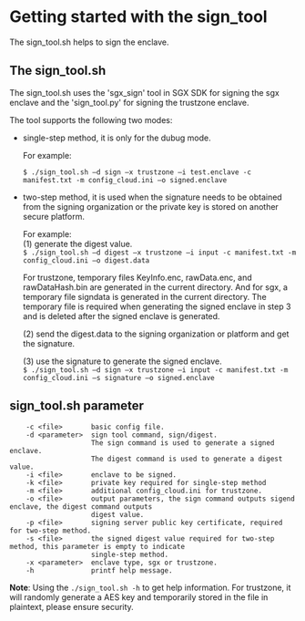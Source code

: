 # Getting started with the sign_tool

The sign_tool.sh helps to sign the enclave.

## The sign_tool.sh

The sign_tool.sh uses the 'sgx_sign' tool in SGX SDK for signing the sgx enclave and the 'sign_tool.py' for signing the trustzone enclave.

The tool supports the following two modes:


- single-step method, it is only for the dubug mode.  

    For example:    

    `$ ./sign_tool.sh –d sign –x trustzone –i test.enclave -c manifest.txt -m config_cloud.ini –o signed.enclave `


- two-step method, it is used when the signature needs to be obtained from the signing organization or the private key is stored on another secure platform.  

    For example:  
    (1) generate the digest value.  
    `$ ./sign_tool.sh –d digest –x trustzone –i input -c manifest.txt -m config_cloud.ini –o digest.data `

    For trustzone, temporary files KeyInfo.enc, rawData.enc, and rawDataHash.bin are generated in the current directory. And for sgx, a temporary file signdata is generated in the current directory. The temporary file is required when generating the signed enclave in step 3 and is deleted after the signed enclave is generated.  

    (2) send the digest.data to the signing organization or platform and get the signature.  

    (3) use the signature to generate the signed enclave.  
    `$ ./sign_tool.sh –d sign –x trustzone –i input -c manifest.txt -m config_cloud.ini –s signature –o signed.enclave `

## sign_tool.sh parameter

```
    -c <file>       basic config file.
    -d <parameter>  sign tool command, sign/digest.
                    The sign command is used to generate a signed enclave.
                    The digest command is used to generate a digest value.
    -i <file>       enclave to be signed.
    -k <file>       private key required for single-step method
    -m <file>       additional config_cloud.ini for trustzone.
    -o <file>       output parameters, the sign command outputs sigend enclave, the digest command outputs
                    digest value.
    -p <file>       signing server public key certificate, required for two-step method.
    -s <file>       the signed digest value required for two-step method, this parameter is empty to indicate
                    single-step method.
    -x <parameter>  enclave type, sgx or trustzone.
    -h              printf help message.
```
**Note**: 
Using the `./sign_tool.sh -h` to get help information.
For trustzone, it will randomly generate a AES key and temporarily stored in the file in plaintext, please ensure security.

